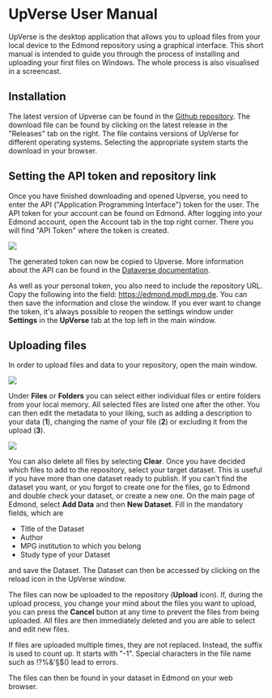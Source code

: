 # UpVerse User Manual
UpVerse is the desktop application that allows you to upload files from your local device to the Edmond repository using a graphical interface. This short manual is intended to guide you through the process of installing and uploading your first files on Windows. The whole process is also visualised in a screencast.
## Installation
The latest version of Upverse can be found in the [Github repository](https://github.com/MPDL/upverse). The download file can be found by clicking on the latest release in the "Releases" tab on the right. The file contains versions of UpVerse for different operating systems. Selecting the appropriate system starts the download in your browser.
## Setting the API token and repository link
Once you have finished downloading and opened Upverse, you need to enter the API ("Application Programming Interface") token for the user. The API token for your account can be found on Edmond. After logging into your Edmond account, open the Account tab in the top right corner. There you will find "API Token" where the token is created.

![](https://pad.gwdg.de/uploads/ae4e78fe-5794-4009-83f9-5b8299c07f82.png)


The generated token can now be copied to Upverse. More information about the API can be found in the [Dataverse documentation](https://guides.dataverse.org/en/latest/api/).

As well as your personal token, you also need to include the repository URL. Copy the following into the field: https://edmond.mpdl.mpg.de. You can then save the information and close the window. If you ever want to change the token, it's always possible to reopen the settings window under **Settings** in the **UpVerse** tab at the top left in the main window.
## Uploading files
In order to upload files and data to your repository, open the main window. 

![](https://pad.gwdg.de/uploads/a4fcebd9-0806-4fde-b62b-85c8a56f8dbb.png)

Under **Files** or **Folders** you can select either individual files or entire folders from your local memory. All selected files are listed one after the other. You can then edit the metadata to your liking, such as adding a description to your data (**1**), changing the name of your file (**2**) or excluding it from the upload (**3**).

![](https://pad.gwdg.de/uploads/68094b2c-46f6-4735-afc5-483cf45a3928.png)

You can also delete all files by selecting **Clear**. Once you have decided which files to add to the repository, select your target dataset. This is useful if you have more than one dataset ready to publish. If you can't find the dataset you want, or you forgot to create one for the files, go to Edmond and double check your dataset, or create a new one. On the main page of Edmond, select **Add Data** and then **New Dataset**. Fill in the mandatory fields, which are

* Title of the Dataset
* Author
* MPG institution to which you belong
* Study type of your Dataset

and save the Dataset. The Dataset can then be accessed by clicking on the reload icon in the UpVerse window. 

The files can now be uploaded to the repository (**Upload** icon). If, during the upload process, you change your mind about the files you want to upload, you can press the **Cancel** button at any time to prevent the files from being uploaded. All files are then immediately deleted and you are able to select and edit new files.

If files are uploaded multiple times, they are not replaced. Instead, the suffix is used to count up. It starts with "-1". Special characters in the file name such as !?%&'§$() lead to errors.

The files can then be found in your dataset in Edmond on your web browser.